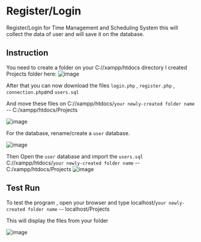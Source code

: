 
# Register/Login 
Register/Login for Time Management and Scheduling System this will collect the data of user and will save it on the database.


## Instruction
You need to create a folder on  your C://xampp/htdocs directory
I created Projects folder here:
![image](https://user-images.githubusercontent.com/93307570/139634063-7885027d-d2ec-4cc9-926f-68970bd7f6e3.png)

After that you can now download the files  `login.php` , `register.php` , `connection.php`and `users.sql`

And move these files on C://xampp/htdocs/`your newly-created folder name` -- C:/xampp/htdocs/Projects


![image](https://user-images.githubusercontent.com/93307570/139634528-df2c2605-3608-4d91-b95f-3d6a8de1d188.png)

For the database, rename/create a `user` database.

![image](https://user-images.githubusercontent.com/93307570/139634851-5566a6c9-c0f7-4709-a84a-cf235cad5ead.png)

Then Open the `user` database and import the `users.sql`  C://xampp/htdocs/`your newly-created folder name` -- C:/xampp/htdocs/Projects
![image](https://user-images.githubusercontent.com/93307570/139635080-a12b59e3-d7f4-40d4-9e54-3e167ac8dbf2.png)

## Test Run
To test the program  , open your browser and type localhost/`your newly-created folder name`  -- localhost/Projects

This will display the files from your folder

![image](https://user-images.githubusercontent.com/93307570/139635614-1234bb18-cd25-41cd-a020-14487407b127.png)








